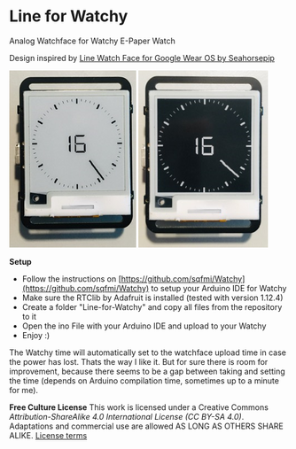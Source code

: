 # Line for Watchy

Analog Watchface for Watchy E-Paper Watch

Design inspired by [Line Watch Face for Google Wear OS by Seahorsepip](https://play.google.com/store/apps/details?id=com.seapip.thomas.line_watchface)

![Line for Watchy Light Mode](/images/line-for-watchy_light.png)
![Line for Watchy Dark Mode](/images/line-for-watchy_dark.png)

**Setup**
- Follow the instructions on [https://github.com/sqfmi/Watchy](https://github.com/sqfmi/Watchy) to setup your Arduino IDE for Watchy
- Make sure the RTClib by Adafruit is installed (tested with version 1.12.4)
- Create a folder "Line-for-Watchy" and copy all files from the repository to it
- Open the ino File with your Arduino IDE and upload to your Watchy
- Enjoy :)

The Watchy time will automatically set to the watchface upload time in case the power has lost. Thats the way I like it. But for sure there is room for improvement, because there seems to be a gap between taking and setting the time (depends on Arduino compilation time, sometimes up to a minute for me).

**Free Culture License**
This work is licensed under a Creative Commons *Attribution-ShareAlike 4.0 International License (CC BY-SA 4.0)*.
Adaptations and commercial use are allowed AS LONG AS OTHERS SHARE ALIKE. [License terms](https://creativecommons.org/licenses/by-sa/4.0/)